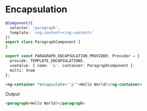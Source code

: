 # Encapsulation

```typescript
@Component({
  selector: 'paragraph',
  template: `<ng-content></ng-content>`
})
export class ParagraphComponent {
}

export const PARAGRAPH_ENCAPSULATION_PROVIDER: Provider = {
  provide: TEMPLATE_ENCAPSULATIONS,
  useValue: { name: 'p', container: ParagraphComponent },
  multi: true
};
```
```html
<ng-container *encapsulate="'p'">Hello World!</ng-container>
```

_Output_
```html
<paragraph>Hello World!</paragraph>
```
